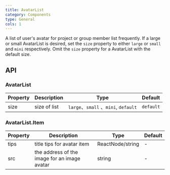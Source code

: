 ```yaml
---
title: AvatarList
category: Components
type: General
cols: 1
---
```


A list of user's avatar for project or group member list frequently. If a large or small AvatarList is desired, set the `size` property to either `large` or `small` and `mini` respectively. Omit the `size` property for a AvatarList with the default size.

## API

### AvatarList

| Property | Description | Type | Default |
|----------|------------------------------------------|-------------|-------|
| size | size of list | `large`、`small` 、`mini`, `default` | `default` |

### AvatarList.Item

| Property | Description | Type | Default |
|----------|------------------------------------------|-------------|-------|
| tips | title tips for avatar item | ReactNode\/string | - |
| src | the address of the image for an image avatar | string | - |

